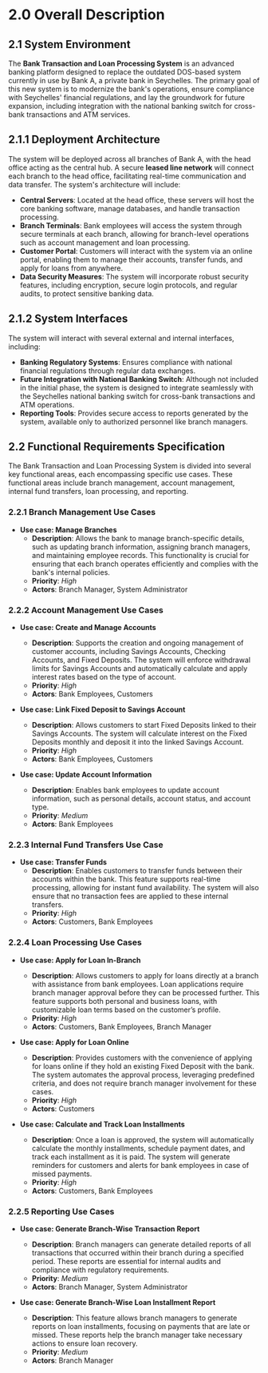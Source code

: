# 2.0 Overall Description

## 2.1 System Environment

The **Bank Transaction and Loan Processing System** is an advanced banking platform designed to replace the outdated DOS-based system currently in use by Bank A, a private bank in Seychelles. The primary goal of this new system is to modernize the bank's operations, ensure compliance with Seychelles' financial regulations, and lay the groundwork for future expansion, including integration with the national banking switch for cross-bank transactions and ATM services.

## 2.1.1 Deployment Architecture

The system will be deployed across all branches of Bank A, with the head office acting as the central hub. A secure **leased line network** will connect each branch to the head office, facilitating real-time communication and data transfer. The system's architecture will include:

- **Central Servers**: Located at the head office, these servers will host the core banking software, manage databases, and handle transaction processing.
- **Branch Terminals**: Bank employees will access the system through secure terminals at each branch, allowing for branch-level operations such as account management and loan processing.
- **Customer Portal**: Customers will interact with the system via an online portal, enabling them to manage their accounts, transfer funds, and apply for loans from anywhere.
- **Data Security Measures**: The system will incorporate robust security features, including encryption, secure login protocols, and regular audits, to protect sensitive banking data.

## 2.1.2 System Interfaces

The system will interact with several external and internal interfaces, including:

- **Banking Regulatory Systems**: Ensures compliance with national financial regulations through regular data exchanges.
- **Future Integration with National Banking Switch**: Although not included in the initial phase, the system is designed to integrate seamlessly with the Seychelles national banking switch for cross-bank transactions and ATM operations.
- **Reporting Tools**: Provides secure access to reports generated by the system, available only to authorized personnel like branch managers.

## 2.2 Functional Requirements Specification

The Bank Transaction and Loan Processing System is divided into several key functional areas, each encompassing specific use cases. These functional areas include branch management, account management, internal fund transfers, loan processing, and reporting.

### 2.2.1 Branch Management Use Cases

- **Use case: Manage Branches**
	- **Description**: Allows the bank to manage branch-specific details, such as updating branch information, assigning branch managers, and maintaining employee records. This functionality is crucial for ensuring that each branch operates efficiently and complies with the bank's internal policies.
	- **Priority**: _High_
	- **Actors**: Branch Manager, System Administrator

### 2.2.2 Account Management Use Cases

- **Use case: Create and Manage Accounts**
	- **Description**: Supports the creation and ongoing management of customer accounts, including Savings Accounts, Checking Accounts, and Fixed Deposits. The system will enforce withdrawal limits for Savings Accounts and automatically calculate and apply interest rates based on the type of account.
	- **Priority**: _High_
	- **Actors**: Bank Employees, Customers

- **Use case: Link Fixed Deposit to Savings Account**
	- **Description**: Allows customers to start Fixed Deposits linked to their Savings Accounts. The system will calculate interest on the Fixed Deposits monthly and deposit it into the linked Savings Account.
	- **Priority**: _High_
	- **Actors**: Bank Employees, Customers

- **Use case: Update Account Information**
	- **Description**: Enables bank employees to update account information, such as personal details, account status, and account type.
	- **Priority**: _Medium_
	- **Actors**: Bank Employees

### 2.2.3 Internal Fund Transfers Use Case

- **Use case: Transfer Funds**
	- **Description**: Enables customers to transfer funds between their accounts within the bank. This feature supports real-time processing, allowing for instant fund availability. The system will also ensure that no transaction fees are applied to these internal transfers.
	- **Priority**: _High_
	- **Actors**: Customers, Bank Employees

### 2.2.4 Loan Processing Use Cases

- **Use case: Apply for Loan In-Branch**
	- **Description**: Allows customers to apply for loans directly at a branch with assistance from bank employees. Loan applications require branch manager approval before they can be processed further. This feature supports both personal and business loans, with customizable loan terms based on the customer’s profile.
	- **Priority**: _High_
	- **Actors**: Customers, Bank Employees, Branch Manager

- **Use case: Apply for Loan Online**
	- **Description**: Provides customers with the convenience of applying for loans online if they hold an existing Fixed Deposit with the bank. The system automates the approval process, leveraging predefined criteria, and does not require branch manager involvement for these cases.
	- **Priority**: _High_
	- **Actors**: Customers

- **Use case: Calculate and Track Loan Installments**
	- **Description**: Once a loan is approved, the system will automatically calculate the monthly installments, schedule payment dates, and track each installment as it is paid. The system will generate reminders for customers and alerts for bank employees in case of missed payments.
	- **Priority**: _High_
	- **Actors**: Customers, Bank Employees

### 2.2.5 Reporting Use Cases

- **Use case: Generate Branch-Wise Transaction Report**
	- **Description**: Branch managers can generate detailed reports of all transactions that occurred within their branch during a specified period. These reports are essential for internal audits and compliance with regulatory requirements.
	- **Priority**: _Medium_
	- **Actors**: Branch Manager, System Administrator

- **Use case: Generate Branch-Wise Loan Installment Report**
	- **Description**: This feature allows branch managers to generate reports on loan installments, focusing on payments that are late or missed. These reports help the branch manager take necessary actions to ensure loan recovery.
	- **Priority**: _Medium_
	- **Actors**: Branch Manager

